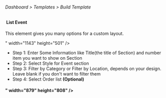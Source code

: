 <h6>Dashboard &gt; Templates &gt; Build Template</h6>
<h4>&nbsp;List Event</h4>
<p>This element gives you many options for a custom layout.&nbsp;</p>
<p>" width="1143" height="501" /></p>
<ul>
<li>Step 1: Enter Some Information like Title(the title of Section) and number item you want to show on Section</li>
<li>Step 2: Select Style for Event section</li>
<li>Step 3: Filter by Category or Filter by Location, depends on your design. Leave blank if you don't want to filter them</li>
<li>Step 4: Select Order list <strong>(Optional)</strong></li>
</ul>
<h4>" width="879" height="808" /></h4>